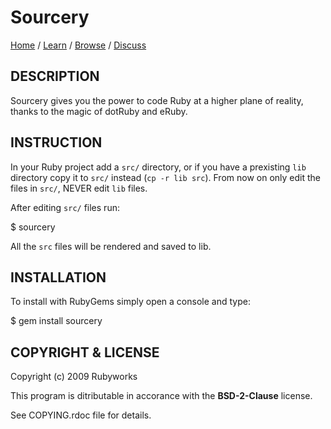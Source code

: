 # Sourcery

[Home](http://rubyworks.github.com/sourcery) /
[Learn](http://rubydoc.info/gems/sourcery) /
[Browse](http://github.com/proutils/sourcery) /
[Discuss](http://googlegroups.com/group/rubyworks-mailinglist)


## DESCRIPTION

Sourcery gives you the power to code Ruby at a higher plane of
reality, thanks to the magic of dotRuby and eRuby.


## INSTRUCTION

In your Ruby project add a `src/`  directory, or if you have
a prexisting `lib` directory copy it to `src/` instead (`cp -r lib src`).
From now on only edit the files in `src/`, NEVER edit `lib` files.

After editing `src/` files run:

  $ sourcery

All the `src` files will be rendered and saved to lib.


## INSTALLATION

To install with RubyGems simply open a console and type:

  $ gem install sourcery


## COPYRIGHT & LICENSE

Copyright (c) 2009 Rubyworks

This program is ditributable in accorance with the **BSD-2-Clause** license.

See COPYING.rdoc file for details.


